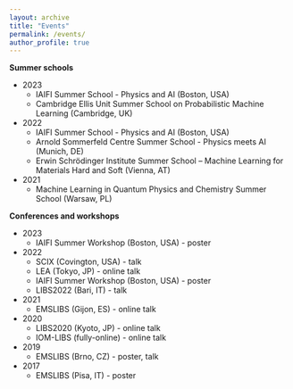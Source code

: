 ```yaml
---
layout: archive
title: "Events"
permalink: /events/
author_profile: true
---
```


<!-- {% if site.talkmap_link == true %}

<p style="text-decoration:underline;"><a href="/talkmap.html">See a map of all the places I've given a talk!</a></p>

{% endif %}

{% for post in site.talks reversed %}
  {% include archive-single-talk.html %}
{% endfor %} -->


**Summer schools**

* 2023
  * IAIFI Summer School - Physics and AI (Boston, USA)
  * Cambridge Ellis Unit Summer School on Probabilistic Machine Learning (Cambridge, UK)
* 2022
  * IAIFI Summer School - Physics and AI (Boston, USA)
  * Arnold Sommerfeld Centre Summer School - Physics meets AI (Munich, DE)
  * Erwin Schrödinger Institute Summer School – Machine Learning for Materials Hard and Soft (Vienna, AT)
* 2021
  * Machine Learning in Quantum Physics and Chemistry Summer School (Warsaw, PL)

**Conferences and workshops**

* 2023
  * IAIFI Summer Workshop (Boston, USA) - poster
* 2022
  * SCIX (Covington, USA) - talk
  * LEA (Tokyo, JP) - online talk
  * IAIFI Summer Workshop (Boston, USA) - poster
  * LIBS2022 (Bari, IT) - talk
* 2021
  * EMSLIBS (Gijon, ES) - online talk
* 2020
  * LIBS2020 (Kyoto, JP) - online talk
  * IOM-LIBS (fully-online) - online talk
* 2019
  * EMSLIBS (Brno, CZ) - poster, talk
* 2017
  * EMSLIBS (Pisa, IT) - poster